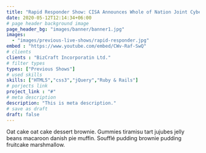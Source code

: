 ```yaml
---
title: "Rapid Responder Show: CISA Announces Whole of Nation Joint Cyber Defense Collaborative (JCDC)!"
date: 2020-05-12T12:14:34+06:00
# page header background image
page_header_bg: "images/banner/banner1.jpg"
images: 
  - "images/previous-live-shows/rapid-responder.jpg"
embed : "https://www.youtube.com/embed/CWv-Raf-SwQ"
# clients
clients : "BizCraft Incorporatin Ltd."
# filter types
types: ["Previous Shows"]
# used skills
skills: ["HTML5","css3","jQuery","Ruby & Rails"]
# porjects link
project_link : "#"
# meta description
description: "This is meta description."
# save as draft
draft: false
---
```


Oat cake oat cake dessert brownie. Gummies tiramisu tart jujubes jelly beans macaroon danish pie muffin. Soufflé pudding brownie pudding fruitcake marshmallow.